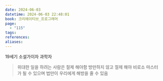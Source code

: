 ```yaml
---
date: 2024-06-03
datetime: 2024-06-03 22:48:01
book: 크리에이티브_프로그래머
page:
  - "115"
tags: 
references: 
aliases:
---
```

19세기 소설가이자 과학자

> 위대한 일을 하려는 사람은 절제 해야함
> 방만하지 않고 절제 해야 비로소 마스터가 될 수 있으며
> 법만이 우리에게 해방을 줄 수 있음

